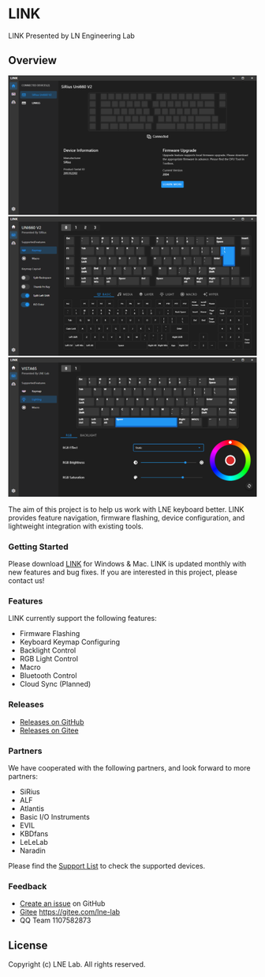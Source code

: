 # LINK
LINK Presented by LN Engineering Lab

## Overview

![LINK](assets/images/home_en.png "LINK")
![Keymap](assets/images/keymap_en.png "Keymap")
![Lighting](assets/images/lighting_en.png "Lighting")

The aim of this project is to help us work with LNE keyboard better.
LINK provides feature navigation, firmware flashing, device configuration, and lightweight integration with existing tools.

### Getting Started

Please download [LINK](https://github.com/ln-org/lne_link/releases) for Windows & Mac. LINK is updated monthly with new features and bug fixes.
If you are interested in this project, please contact us!

### Features
LINK currently support the following features:
* Firmware Flashing
* Keyboard Keymap Configuring
* Backlight Control
* RGB Light Control
* Macro
* Bluetooth Control
* Cloud Sync (Planned)

### Releases
* [Releases on GitHub](https://github.com/ln-org/lne_link/releases)
* [Releases on Gitee](https://gitee.com/lne-lab/lne_link/releases)

### Partners
We have cooperated with the following partners, and look forward to more partners:
* SiRius
* ALF
* Atlantis
* Basic I/O Instruments
* EVIL
* KBDfans
* LeLeLab
* Naradin

Please find the [Support List](SUPPORT.md) to check the supported devices.

### Feedback
* [Create an issue](https://github.com/ln-org/lne_link/issues) on GitHub
* [Gitee](https://gitee.com/lne-lab) https://gitee.com/lne-lab
* QQ Team 1107582873

## License
Copyright (c) LNE Lab. All rights reserved.
